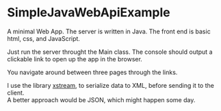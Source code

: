 # SimpleJavaWebApiExample
A minimal Web App. The server is written in Java. The front end is basic html, css, and JavaScript.

Just run the server throught the Main class. The console should output a clickable link to open up the app in the browser.

You navigate around between three pages through the links.

I use the library [xstream](https://x-stream.github.io/), to serialize data to XML, before sending it to the client.\
A better approach would be JSON, which might happen some day.

